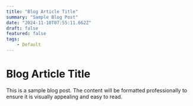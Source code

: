 ```yaml
---
title: "Blog Article Title"
summary: "Sample Blog Post"
date: "2024-11-10T07:55:11.662Z"
draft: false
featured: false
tags:
    - Default
---
```


<h1>Blog Article Title</h1><p>This is a sample blog post. The content will be formatted professionally to ensure it is visually appealing and easy to read.</p>